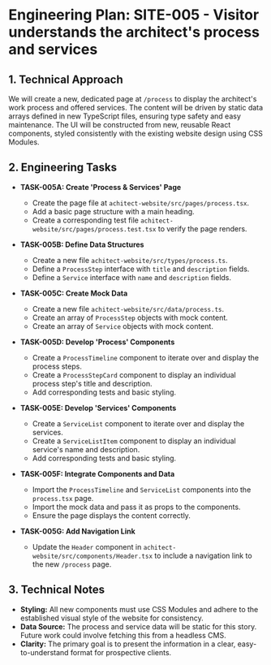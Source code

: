 # Engineering Plan: SITE-005 - Visitor understands the architect's process and services

## 1. Technical Approach

We will create a new, dedicated page at `/process` to display the architect's work process and offered services. The content will be driven by static data arrays defined in new TypeScript files, ensuring type safety and easy maintenance. The UI will be constructed from new, reusable React components, styled consistently with the existing website design using CSS Modules.

## 2. Engineering Tasks

- **TASK-005A: Create 'Process & Services' Page**
  - Create the page file at `achitect-website/src/pages/process.tsx`.
  - Add a basic page structure with a main heading.
  - Create a corresponding test file `achitect-website/src/pages/process.test.tsx` to verify the page renders.

- **TASK-005B: Define Data Structures**
  - Create a new file `achitect-website/src/types/process.ts`.
  - Define a `ProcessStep` interface with `title` and `description` fields.
  - Define a `Service` interface with `name` and `description` fields.

- **TASK-005C: Create Mock Data**
  - Create a new file `achitect-website/src/data/process.ts`.
  - Create an array of `ProcessStep` objects with mock content.
  - Create an array of `Service` objects with mock content.

- **TASK-005D: Develop 'Process' Components**
  - Create a `ProcessTimeline` component to iterate over and display the process steps.
  - Create a `ProcessStepCard` component to display an individual process step's title and description.
  - Add corresponding tests and basic styling.

- **TASK-005E: Develop 'Services' Components**
  - Create a `ServiceList` component to iterate over and display the services.
  - Create a `ServiceListItem` component to display an individual service's name and description.
  - Add corresponding tests and basic styling.

- **TASK-005F: Integrate Components and Data**
  - Import the `ProcessTimeline` and `ServiceList` components into the `process.tsx` page.
  - Import the mock data and pass it as props to the components.
  - Ensure the page displays the content correctly.

- **TASK-005G: Add Navigation Link**
  - Update the `Header` component in `achitect-website/src/components/Header.tsx` to include a navigation link to the new `/process` page.

## 3. Technical Notes

- **Styling:** All new components must use CSS Modules and adhere to the established visual style of the website for consistency.
- **Data Source:** The process and service data will be static for this story. Future work could involve fetching this from a headless CMS.
- **Clarity:** The primary goal is to present the information in a clear, easy-to-understand format for prospective clients.